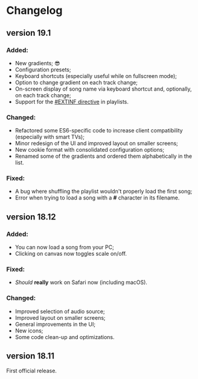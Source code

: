 Changelog
=========

## version 19.1

### Added:

+ New gradients; :sunglasses:
+ Configuration presets;
+ Keyboard shortcuts (especially useful while on fullscreen mode);
+ Option to change gradient on each track change;
+ On-screen display of song name via keyboard shortcut and, optionally, on each track change;
+ Support for the [#EXTINF directive](https://en.wikipedia.org/wiki/M3U#Extended_M3U) in playlists.

### Changed:

+ Refactored some ES6-specific code to increase client compatibility (especially with smart TVs);
+ Minor redesign of the UI and improved layout on smaller screens;
+ New cookie format with consolidated configuration options;
+ Renamed some of the gradients and ordered them alphabetically in the list.

### Fixed:

+ A bug where shuffling the playlist wouldn't properly load the first song;
+ Error when trying to load a song with a **#** character in its filename.

## version 18.12

### Added:

+ You can now load a song from your PC;
+ Clicking on canvas now toggles scale on/off.

### Fixed:

+ *Should* **really** work on Safari now (including macOS).

### Changed:

+ Improved selection of audio source;
+ Improved layout on smaller screens;
+ General improvements in the UI;
+ New icons;
+ Some code clean-up and optimizations.

## version 18.11

First official release.